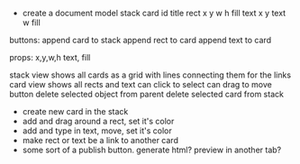 * create a document model
   stack
     card
         id
         title
       rect
        x
        y
        w
        h
        fill
       text
        x
        y
        text
        w
        fill
        
buttons:
  append card to stack
  append rect to card
  append text to card
  
props:
 x,y,w,h
 text,
 fill

stack view
    shows all cards as a grid with lines connecting them for the links
card view
    shows all rects and text
    can click to select
    can drag to move
button
 delete selected object from parent
 delete selected card from stack
- create new card in the stack
- add and drag around a rect, set it's color
- add and type in text, move, set it's color
- make rect or text be a link to another card
- some sort of a publish button. generate html? preview in another tab?
